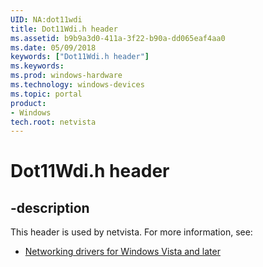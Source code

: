 ```yaml
---
UID: NA:dot11wdi
title: Dot11Wdi.h header
ms.assetid: b9b9a3d0-411a-3f22-b90a-dd065eaf4aa0
ms.date: 05/09/2018
keywords: ["Dot11Wdi.h header"]
ms.keywords: 
ms.prod: windows-hardware
ms.technology: windows-devices
ms.topic: portal
product:
- Windows
tech.root: netvista
---
```


# Dot11Wdi.h header


## -description


This header is used by netvista. For more information, see:

- [Networking drivers for Windows Vista and later](../_netvista/index.md)
